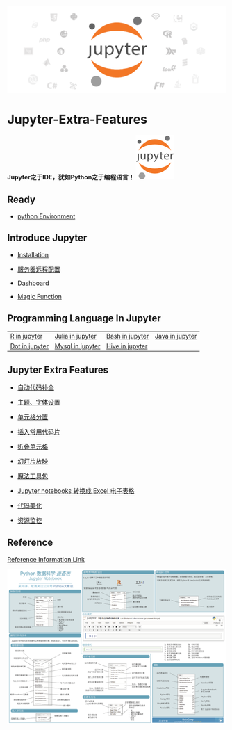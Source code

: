 ![](/image/jupyter_logo1.png)

# Jupyter-Extra-Features

#### Jupyter之于IDE，犹如Python之于编程语言！ ![](/image/jupyter_logo.svg)

## Ready
- [python Environment](/ExtraFeatures/python.md)

## Introduce Jupyter

- [Installation](/ExtraFeatures/introduce.md)

- [服务器远程配置](/ExtraFeatures/fuwuqi.md)

- [Dashboard](/ExtraFeatures/dashboard.md)

- [Magic Function](/ExtraFeatures/magic.md)

## Programming Language In Jupyter

|  |  |  |  |
| --- | --- | --- | --- |
| [R in jupyter](/ExtraFeatures/R_in_Jupyter.md) | [Julia in jupyter](/ExtraFeatures/Julia_in_Jupyter.md) | [Bash in jupyter](/ExtraFeatures/Bash_in_Jupyter.md) | [Java in jupyter](/ExtraFeatures/Java_in_Jupyter.md) |
| [Dot in jupyter](/ExtraFeatures/Dot_in_Jupyter.md) | [Mysql in jupyter](/ExtraFeatures/mysql_in_Jupyter.md) | [Hive in jupyter](/ExtraFeatures/hive_in_Jupyter.md) |  |

## Jupyter Extra Features

- [自动代码补全](/ExtraFeatures/%E8%87%AA%E5%8A%A8%E4%BB%A3%E7%A0%81%E8%A1%A5%E5%85%A8.md)

- [主题、字体设置](/ExtraFeatures/%E4%B8%BB%E9%A2%98%E5%AD%97%E4%BD%93%E8%AE%BE%E7%BD%AE.md)

- [单元格分置](/ExtraFeatures/Split_Cells_Notebook.md)

- [插入常用代码片](/ExtraFeatures/Snippets.md)

- [折叠单元格](/ExtraFeatures/Collapsible_Headings.md)

- [幻灯片放映](/ExtraFeatures/Slideshow.md)

- [魔法工具包](/ExtraFeatures/widgets.md)

- [Jupyter notebooks 转换成 Excel 电子表格](/ExtraFeatures/nb2xls.md)

- [代码美化](/ExtraFeatures/prettify.md)

- [资源监控](/ExtraFeatures/nbreuse.md)

## Reference

[Reference Information Link](/ExtraFeatures/reference.md)


![](/image/Python_Jupyter_Notebook.png)
